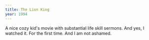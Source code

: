 ```yaml
---
title: The Lion King
year: 1994
---
```


A nice cozy kid's movie with substantial life skill sermons. And yes, I watched it. For the first time. And I am not ashamed.  
